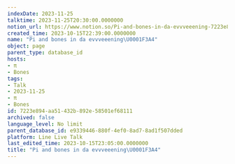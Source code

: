 ```yaml
---
indexDate: 2023-11-25
talktime: 2023-11-25T20:30:00.0000000
notion_url: https://www.notion.so/Pi-and-bones-in-da-evvveeening-7223e894aa51432b892e58501ef68111
created_time: 2023-10-15T22:39:00.0000000
name: "Pi and bones in da evvveeening\U0001F3A4"
object: page
parent_type: database_id
hosts:
- π
- Bones
tags:
- Talk
- 2023-11-25
- π
- Bones
id: 7223e894-aa51-432b-892e-58501ef68111
archived: false
language_level: No limit
parent_database_id: e9339446-880f-4ef0-8ad7-8ad1f507dded
platform: Line Live Talk
last_edited_time: 2023-10-15T23:05:00.0000000
title: "Pi and bones in da evvveeening\U0001F3A4"
---
```



   
   
   
   

   
























